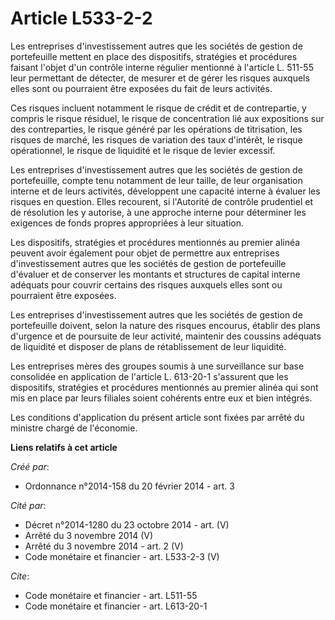 # Article L533-2-2

Les entreprises d'investissement autres que les sociétés de gestion de portefeuille mettent en place des dispositifs,
stratégies et procédures faisant l'objet d'un contrôle interne régulier mentionné à l'article L. 511-55 leur permettant de
détecter, de mesurer et de gérer les risques auxquels elles sont ou pourraient être exposées du fait de leurs activités.

Ces risques incluent notamment le risque de crédit et de contrepartie, y compris le risque résiduel, le risque de
concentration lié aux expositions sur des contreparties, le risque généré par les opérations de titrisation, les risques de
marché, les risques de variation des taux d'intérêt, le risque opérationnel, le risque de liquidité et le risque de levier
excessif.

Les entreprises d'investissement autres que les sociétés de gestion de portefeuille, compte tenu notamment de leur taille, de
leur organisation interne et de leurs activités, développent une capacité interne à évaluer les risques en question. Elles
recourent, si l'Autorité de contrôle prudentiel et de résolution les y autorise, à une approche interne pour déterminer les
exigences de fonds propres appropriées à leur situation.

Les dispositifs, stratégies et procédures mentionnés au premier alinéa peuvent avoir également pour objet de permettre aux
entreprises d'investissement autres que les sociétés de gestion de portefeuille d'évaluer et de conserver les montants et
structures de capital interne adéquats pour couvrir certains des risques auxquels elles sont ou pourraient être exposées.

Les entreprises d'investissement autres que les sociétés de gestion de portefeuille doivent, selon la nature des risques
encourus, établir des plans d'urgence et de poursuite de leur activité, maintenir des coussins adéquats de liquidité et
disposer de plans de rétablissement de leur liquidité.

Les entreprises mères des groupes soumis à une surveillance sur base consolidée en application de l'article L. 613-20-1
s'assurent que les dispositifs, stratégies et procédures mentionnés au premier alinéa qui sont mis en place par leurs
filiales soient cohérents entre eux et bien intégrés.

Les conditions d'application du présent article sont fixées par arrêté du ministre chargé de l'économie.

**Liens relatifs à cet article**

_Créé par_:

  - Ordonnance n°2014-158 du 20 février 2014 - art. 3

_Cité par_:

  - Décret n°2014-1280 du 23 octobre 2014 - art. (V)
  - Arrêté du 3 novembre 2014 (V)
  - Arrêté du 3 novembre 2014 - art. 2 (V)
  - Code monétaire et financier - art. L533-2-3 (V)

_Cite_:

  - Code monétaire et financier - art. L511-55
  - Code monétaire et financier - art. L613-20-1
